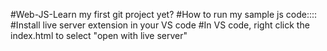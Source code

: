 #Web-JS-Learn my first git project yet?
#How to run my sample js code::::
#Install live server extension in your VS code
#In VS code, right click the index.html to select "open with live server"
